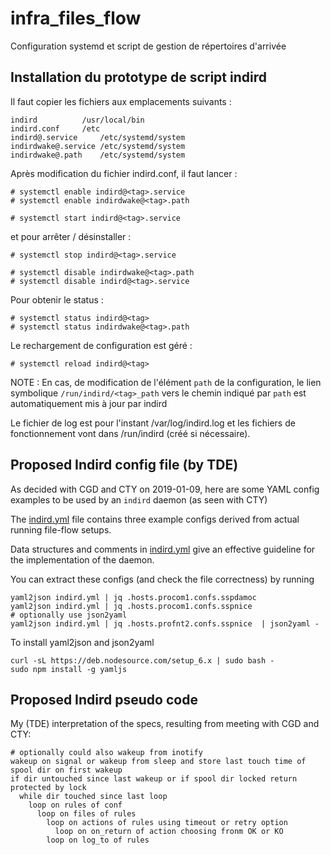 # infra_files_flow
Configuration systemd et script de gestion de répertoires d'arrivée

## Installation du prototype de script indird

Il faut copier les fichiers aux emplacements suivants :
```
indird			/usr/local/bin
indird.conf		/etc
indird@.service		/etc/systemd/system
indirdwake@.service	/etc/systemd/system
indirdwake@.path	/etc/systemd/system
```
Après modification du fichier indird.conf, il faut lancer :
```
# systemctl enable indird@<tag>.service
# systemctl enable indirdwake@<tag>.path

# systemctl start indird@<tag>.service
```
et pour arrêter / désinstaller :

```
# systemctl stop indird@<tag>.service

# systemctl disable indirdwake@<tag>.path
# systemctl disable indird@<tag>.service

```
Pour obtenir le status :
```
# systemctl status indird@<tag>
# systemctl status indirdwake@<tag>.path
```
Le rechargement de configuration est géré :
```
# systemctl reload indird@<tag>
```
NOTE : En cas, de modification de l'élément `path` de la configuration, le lien symbolique `/run/indird/<tag>_path` vers le chemin indiqué par `path` est automatiquement mis à jour par indird

Le fichier de log est pour l'instant /var/log/indird.log et les fichiers de fonctionnement vont dans /run/indird (créé si nécessaire).

## Proposed Indird config file (by TDE)

[indird.yml]: ./indird.yml "local file"

As decided with CGD and CTY on 2019-01-09, here are some YAML config examples
to be used by an `indird` daemon (as seen with CTY)

The [indird.yml][] file contains three example configs derived from
actual running file-flow setups.

Data structures and comments in [indird.yml][] give an effective
guideline for the implementation of the daemon.

You can extract these configs (and check the file correctness) by running

```
yaml2json indird.yml | jq .hosts.procom1.confs.sspdamoc
yaml2json indird.yml | jq .hosts.procom1.confs.sspnice
# optionally use json2yaml
yaml2json indird.yml | jq .hosts.profnt2.confs.sspnice  | json2yaml -
```

To install yaml2json and json2yaml

```
curl -sL https://deb.nodesource.com/setup_6.x | sudo bash -
sudo npm install -g yamljs
```

## Proposed Indird pseudo code

My (TDE) interpretation of the specs, resulting from meeting with CGD and CTY:

```
# optionally could also wakeup from inotify
wakeup on signal or wakeup from sleep and store last touch time of spool dir on first wakeup
if dir untouched since last wakeup or if spool dir locked return
protected by lock
  while dir touched since last loop
    loop on rules of conf
      loop on files of rules
        loop on actions of rules using timeout or retry option
          loop on on_return of action choosing fronm OK or KO
        loop on log_to of rules
```
